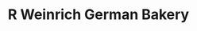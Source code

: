---
title: "R Weinrich German Bakery"
url: /newtown-square/r-weinrich-german-bakery/
shop: Bäckerei
---